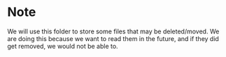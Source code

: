 # Note

We will use this folder to store some files that may be
deleted/moved. We are doing this because we want to read them in the future, 
and if they did get removed, we would not be able to.